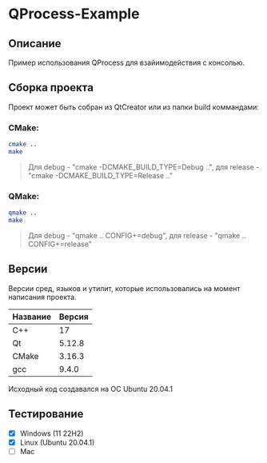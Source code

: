 # QProcess-Example

## Описание

Пример использования QProcess для взайимодействия с консолью.

## Сборка проекта

Проект может быть собран из QtCreator или из папки build коммандами:

### CMake:

```bash
cmake ..
make
```
> Для debug - "cmake -DCMAKE_BUILD_TYPE=Debug ..", для release - "cmake -DCMAKE_BUILD_TYPE=Release .."

### QMake:

```bash
qmake ..
make
```
> Для debug - "qmake .. CONFIG+=debug", для release - "qmake .. CONFIG+=release"

## Версии

Версии сред, языков и утилит, которые использовались на момент написания проекта.

| Название   | Версия               |
| -----------|----------------------|
| C++        | 17                   |
| Qt         | 5.12.8               |
| CMake      | 3.16.3               |
| gcc        | 9.4.0                |

Исходный код создавался на ОС Ubuntu 20.04.1

## Тестирование

- [x] Windows (11 22H2)
- [x] Linux (Ubuntu 20.04.1)
- [ ] Mac
